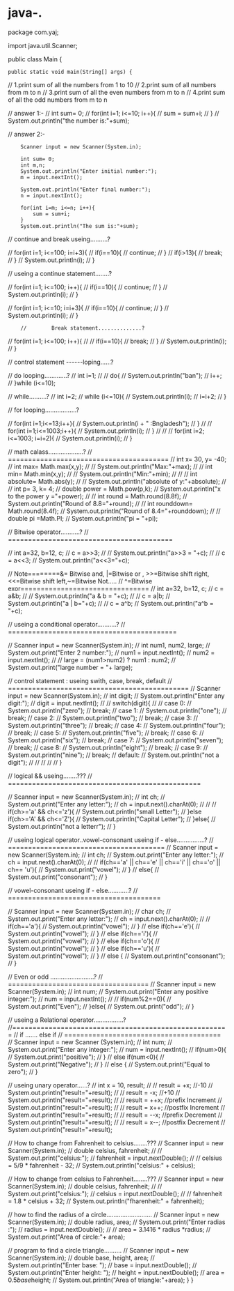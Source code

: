 # java-.
package com.yaj;

import java.util.Scanner;

public class Main {

    public static void main(String[] args) {

//        1.print sum of all the numbers from 1 to 10
//        2.print sum of all numbers from m to n
//        3.print sum of all the even numbers from m to n
//        4.print sum of all the odd numbers from m to n

//       answer 1:-
//        int sum= 0;
//        for(int i=1; i<=10; i++){
//            sum = sum+i;
//        }
//        System.out.println("the number is:"+sum);


//        answer 2:-

        Scanner input = new Scanner(System.in);

        int sum= 0;
        int m,n;
        System.out.println("Enter initial number:");
        m = input.nextInt();

        System.out.println("Enter final number:");
        n = input.nextInt();

        for(int i=m; i<=n; i++){
            sum = sum+i;
        }
        System.out.println("The sum is:"+sum);






//        continue and break useing..........?

//        for(int i=1; i<=100; i=i+3){
//            if(i==10){
//                continue;
//            }
//            if(i>13){
//                break;
//            }
//            System.out.println(i);
//        }







//        useing a  continue statement........?

//        for(int i=1; i<=100; i++){
//            if(i==10){
//                continue;
//            }
//            System.out.println(i);
//        }

//           for(int i=1; i<=10; i=i+3){
//               if(i==10){
//                   continue;
//               }
//               System.out.println(i);
//           }





        //        Break statement..............?

//        for(int i=1; i<=100; i++){
//
//            if(i==10){
//                break;
//            }
//            System.out.println(i);
//        }








//        control statement ------loping......?




//        do looping.............?
//      int i=1;
//
//       do{
//           System.out.println("ban");
//           i++;
//       }while (i<=10);



//       while..........?
//        int i=2;
//        while (i<=10){
//            System.out.println(i);
//            i=i+2;
//        }






//        for looping..................?

//        for(int i=1;i<=13;i++){
//           System.out.println(i + "  :Bngladesh");
//        }
//
//        for(int i=1;i<=1003;i++){
//            System.out.println(i);
//        }
//
//
//        for(int i=2; i<=1003; i=i+2){
//            System.out.println(i);
//        }




//     math calass....................?
//        ========================================
//        int x= 30, y= -40;
//        int max= Math.max(x,y);
//
//        System.out.println("Max:"+max);
//
//        int min= Math.min(x,y);
//
//        System.out.println("Min:"+min);
//
//
//        int absolute= Math.abs(y);
//
//        System.out.println("absolute of y:"+absolute);
//
//        int p= 3, k= 4;
//        double power = Math.pow(p,k);
//        System.out.println("x to the power y ="+power);
//
//        int round = Math.round(8.8f);
//        System.out.println("Round of 8.8="+round);
//
//        int rounddown= Math.round(8.4f);
//        System.out.println("Round of 8.4="+rounddown);
//
//        double pi =Math.PI;
//        System.out.println("pi = "+pi);

 //        Bitwise operator...........?
//        =========================================

//        int a=32, b=12, c;
//         c = a>>3;
//
//         System.out.println("a>>3 = "+c);
//
//       c = a<<3;
//       System.out.println("a<<3="+c);




//        Note========&= Bitwise and, |=Bitwise or , >>=Bitwise shift right, <<=Bitwise shift left,~=Bitwise Not.....
//        ^=Bitwise exor================================
//         int a=32, b=12, c;
//         c = a&b;
//
//        System.out.println("a & b = "+c);
//
//        c = a|b;
//        System.out.println("a | b="+c);
//
//        c = a^b;
//        System.out.println("a^b = "+c);





//        useing a conditional operator...........?
//        ==========================================

//        Scanner input = new Scanner(System.in);
//        int num1, num2, large;
//        System.out.print("Enter 2 number:");
//        num1 = input.nextInt();
//        num2 = input.nextInt();
//
//        large = (num1>num2) ? num1 : num2;
//        System.out.print("large number = "+ large);







//        control statement : useing swith, case, break, default
//        =============================================
//        Scanner input = new Scanner(System.in);
//        int digit;
//        System.out.println("Enter any digit:");
//        digit = input.nextInt();
//
//        switch(digit){
//
//            case 0:
//                System.out.println("zero");
//                break;
//            case 1:
//                System.out.println("one");
//                break;
//            case 2:
//                System.out.println("two");
//                break;
//            case 3:
//                System.out.println("three");
//                break;
//            case 4:
//                System.out.println("four");
//                break;
//            case 5:
//                System.out.println("five");
//                break;
//            case 6:
//                System.out.println("six");
//                break;
//            case 7:
//                System.out.println("seven");
//                break;
//            case 8:
//                System.out.println("eight");
//                break;
//            case 9:
//                System.out.println("nine");
//                break;
//            default:
//                System.out.println("not a digit");
//
//
//
//
//        }


//     logical && useing........???
//    ================================================

//        Scanner input = new Scanner(System.in);
//        int ch;
//        System.out.print("Enter any letter:");
//        ch = input.next().charAt(0);
//
//
//      if(ch>='a' && ch<='z'){
//          System.out.println("small Letter");
//      }else if(ch>='A' && ch<='Z'){
//          System.out.println("Capital Letter");
//      }else{
//        System.out.println("not a letterr");
//    }


//        useing logical operator..vowel-consonant useing if - else................?
//        =======================================
//        Scanner input = new Scanner(System.in);
//        int ch;
//        System.out.print("Enter any letter:");
//        ch = input.next().charAt(0);
//
//        if(ch=='a' || ch=='e' || ch=='i' || ch=='o' || ch== 'u'){
//            System.out.print("vowel");
//        }
//        else{
//            System.out.print("consonant");
//        }



//         vowel-consonant useing if - else............?
//        ======================================

//      Scanner input = new Scanner(System.in);
//      char ch;
//      System.out.print("Enter any letter:");
//     ch = input.next().charAt(0);
//
//     if(ch=='a'){
//         System.out.println("vowel");
//     }
//     else if(ch=='e'){
//            System.out.println("vowel");
//        }
//     else if(ch=='i'){
//            System.out.println("vowel");
//        }
//     else if(ch=='o'){
//            System.out.println("vowel");
//        }
//      else if(ch=='u'){
//            System.out.println("vowel");
//        }
//      else {
//         System.out.println("consonant");
//     }


//      Even or odd .........................?
//        ===================================
//        Scanner input = new Scanner(System.in);
//        int num;
//        System.out.print("Enter any positive integer:");
//        num = input.nextInt();
//
//        if(num%2==0){
//            System.out.print("Even");
//        }else{
//            System.out.print("odd");
//        }


//        useing a Relational operator.................?
//======================================================
//        if   ....... else if
//        =======================================
//        Scanner input = new Scanner (System.in);
//        int num;
//        System.out.print("Enter any integer:");
//        num = input.nextInt();
//        if(num>0){
//            System.out.print("positive");
//        }
//        else if(num<0){
//            System.out.print("Negative");
//        }
//        else {
//            System.out.print("Equal to zero");
//        }

//        useing unary operator......?
//        int x = 10, result;
//
//        result = +x;     //-10
//        System.out.println("result="+result);
//
//        result = -x;    //+10
//        System.out.println("result="+result);
//
//        result = ++x;  //prefix Increment
//        System.out.println("result="+result);
//
//        result = x++;  //postfix Increment
//        System.out.println("result="+result);
//
//        result = --x;  //prefix Decrement
//        System.out.println("result="+result);
//
//        result = x--;  //postfix Decrement
//        System.out.println("result="+result);

//        How to change from  Fahrenheit to celsius........???
//        Scanner input = new Scanner(System.in);
//        double celsius, fahrenheit;
//
//        System.out.print("celsius:");
//        fahrenheit = input.nextDouble();
//
//        celsius = 5/9 * fahrenheit - 32;
//        System.out.println("celsius:" + celsius);



//     How to change from celsius to Fahrenheit........???
//        Scanner input = new Scanner(System.in);
//        double celsius, fahrenheit;
//
//        System.out.print("celsius:");
//        celsius = input.nextDouble();
//
//        fahrenheit = 1.8 * celsius + 32;
//        System.out.println("fharenheit:" + fahrenheit);



//        how to find the radius of a circle..........................
//       Scanner input = new Scanner(System.in);
//       double radius, area;
//        System.out.print("Enter radias :");
//        radius = input.nextDouble();
//
//        area = 3.1416 * radius *radius;
//        System.out.print("Area of circle:"+ area);




//        program to find a circle triangle..........
//        Scanner input = new Scanner(System.in);
//        double base, height, area;
//        System.out.println("Enter base: ");
//        base = input.nextDouble();
//        System.out.println("Enter height: ");
//        height = input.nextDouble();
//        area = 0.5*base*height;
//        System.out.println("Area of triangle:"+area);
    }
}
